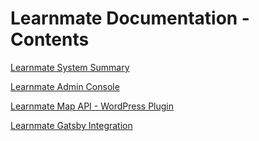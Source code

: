 # Learnmate Documentation - Contents


[Learnmate System Summary](learnmate-system-summary.md)

[Learnmate Admin Console](learnmate-admin.md)

[Learnmate Map API - WordPress Plugin](learnmate-map-api.md)

[Learnmate Gatsby Integration](learnmate-gatsby-setup.md)